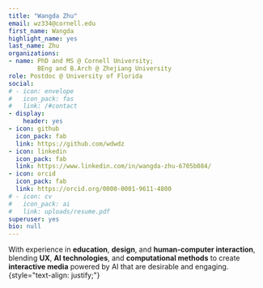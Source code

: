 ```yaml
---
title: "Wangda Zhu"
email: wz334@cornell.edu
first_name: Wangda
highlight_name: yes
last_name: Zhu
organizations: 
- name: PhD and MS @ Cornell University;      
        BEng and B.Arch @ Zhejiang University
role: Postdoc @ University of Florida
social:
# - icon: envelope
#   icon_pack: fas
#   link: /#contact
- display:
    header: yes
- icon: github
  icon_pack: fab
  link: https://github.com/wdwdz
- icon: linkedin
  icon_pack: fab
  link: https://www.linkedin.com/in/wangda-zhu-6705b084/
- icon: orcid
  icon_pack: fab
  link: https://orcid.org/0000-0001-9611-4800
# - icon: cv
#   icon_pack: ai
#   link: uploads/resume.pdf
superuser: yes
bio: null
---
```

With experience in **education**, **design**, and **human-computer interaction**, blending **UX**, **AI technologies**, and **computational methods** to create **interactive media** powered by AI that are desirable and engaging. 
{style="text-align: justify;"}
